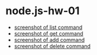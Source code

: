 # node.js-hw-01

<ul>
<li><a href='https://ibb.co/Yp2qRYp'> screenshot of list command</a></li>
<li><a href='https://ibb.co/TPn87D0'> screenshot of get command</a></li>
<li><a href='https://ibb.co/sQdkSm6'> screenshot of add command</a></li>
<li><a href='https://ibb.co/Srs3gRF'> screenshot of delete command</a></li>
</ul>

